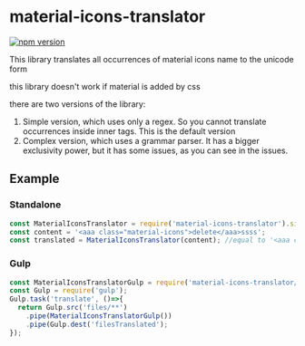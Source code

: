 # material-icons-translator

[![npm version](https://badge.fury.io/js/material-icons-translator.svg)](https://badge.fury.io/js/material-icons-translator)

This library translates all occurrences of material icons name to the unicode form

this library doesn't work if material is added by css

there are two versions of the library:

1. Simple version, which uses only a regex. So you cannot translate occurrences inside inner tags. This is the default version
1. Complex version, which uses a grammar parser. It has a bigger exclusivity power, but it has some issues, as you can see in the issues.

## Example

### Standalone

``` javascript
const MaterialIconsTranslator = require('material-icons-translator').simple;
const content = '<aaa class="material-icons">delete</aaa>ssss';
const translated = MaterialIconsTranslator(content); //equal to '<aaa class="material-icons">&#xE872;</aaa>ssss'
```

### Gulp

``` javascript
const MaterialIconsTranslatorGulp = require('material-icons-translator/gulp');
const Gulp = require('gulp');
Gulp.task('translate', ()=>{
  return Gulp.src('files/**')
    .pipe(MaterialIconsTranslatorGulp())
    .pipe(Gulp.dest('filesTranslated');
});
```
